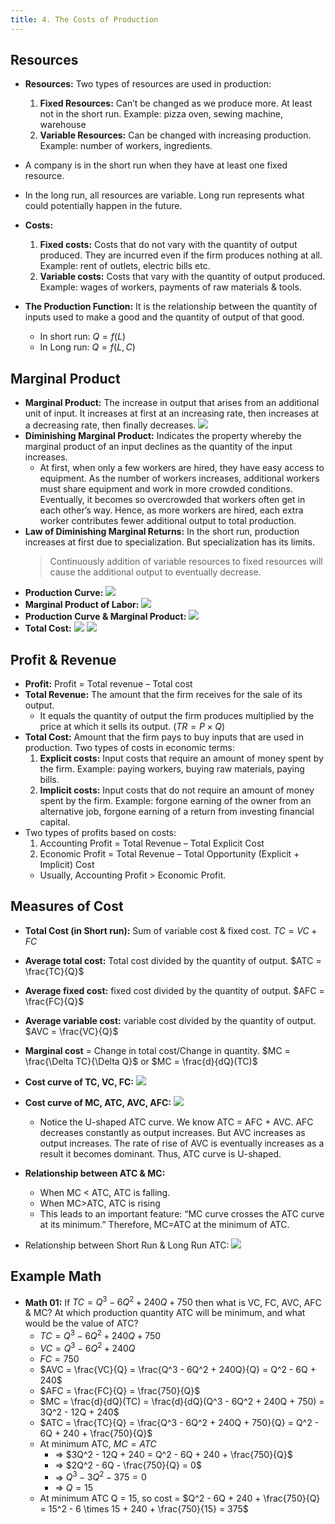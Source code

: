 ```yaml
---
title: 4. The Costs of Production
---
```


## Resources

- **Resources:** Two types of resources are used in production:
  1.  **Fixed Resources:** Can’t be changed as we produce more. At least not in the short run. Example: pizza oven, sewing machine, warehouse
  2.  **Variable Resources:** Can be changed with increasing production. Example: number of workers, ingredients.
- A company is in the short run when they have at least
  one fixed resource.
- In the long run, all resources are variable. Long run
  represents what could potentially happen in the future.
- **Costs:**
  1. **Fixed costs:** Costs that do not vary with the quantity of output produced. They are incurred even if the firm produces nothing at all. Example: rent of outlets, electric bills etc.
  2. **Variable costs:** Costs that vary with the quantity of output produced. Example: wages of workers, payments of raw materials & tools.
- **The Production Function:** It is the relationship between the quantity of inputs used to make a good and the quantity of output of that good.

  - In short run: $Q = f(L)$
  - In Long run: $Q = f(L, C)$

## Marginal Product

- **Marginal Product:** The increase in output that arises from an additional unit of input. It increases at first at an increasing rate, then increases at a decreasing rate, then finally decreases.
  ![](./img/marginal-product-chart-example.png)
- **Diminishing Marginal Product:** Indicates the property whereby the marginal product of an input declines as the quantity of the input increases.
  - At first, when only a few workers are hired, they have easy access to equipment. As the number of workers increases, additional workers must share equipment and work in more crowded conditions. Eventually, it becomes so overcrowded that workers often get in each other’s way. Hence, as more workers are hired, each extra worker contributes fewer additional output to total production.
- **Law of Diminishing Marginal Returns:** In the short run, production increases at first due to specialization. But specialization has its limits.
  > Continuously addition of variable resources to fixed resources will cause the additional output to eventually decrease.
- **Production Curve:**
  ![](./img/production-curve.png)
- **Marginal Product of Labor:**
  ![](./img/marginal-product-of-labor.png)
- **Production Curve & Marginal Product:**
  ![](./img/production-curve-margin-product.png)
- **Total Cost:**
  ![](./img/total-cost-example.png)
  ![](./img/total-cost-curve.png)

## Profit & Revenue

- **Profit:** Profit = Total revenue – Total cost
- **Total Revenue:** The amount that the firm receives for the sale of its output.
  - It equals the quantity of output the firm produces multiplied by the price at which it sells its output. ($TR= P \times Q$)
- **Total Cost:** Amount that the firm pays to buy inputs that are used in production. Two types of costs in economic terms:
  1. **Explicit costs:** Input costs that require an amount of money spent by the firm. Example: paying workers, buying raw materials, paying bills.
  2. **Implicit costs:** Input costs that do not require an amount of money spent by the firm. Example: forgone earning of the owner from an alternative job, forgone earning of a return from investing financial capital.
- Two types of profits based on costs:
  1. Accounting Profit = Total Revenue – Total Explicit Cost
  2. Economic Profit = Total Revenue – Total Opportunity
     (Explicit + Implicit) Cost
  - Usually, Accounting Profit > Economic Profit.

## Measures of Cost

- **Total Cost (in Short run):** Sum of variable cost & fixed cost. $TC =VC+FC$
- **Average total cost:** Total cost divided by the quantity of output. $ATC = \frac{TC}{Q}$
- **Average fixed cost:** fixed cost divided by the quantity of output. $AFC = \frac{FC}{Q}$
- **Average variable cost:** variable cost divided by the quantity of output. $AVC = \frac{VC}{Q}$
- **Marginal cost** = Change in total cost/Change in quantity. $MC = \frac{\Delta TC}{\Delta Q}$ or $MC = \frac{d}{dQ}(TC)$
- **Cost curve of TC, VC, FC:**
  ![](./img/cost-curve-tc-vc-fc.png)
- **Cost curve of MC, ATC, AVC, AFC:**
  ![](./img/cost-curve-mc-atc-avc-afc.png)
  - Notice the U-shaped ATC curve. We know ATC = AFC + AVC. AFC decreases constantly as output increases. But AVC increases as output increases. The rate of rise of AVC is eventually increases as a result it becomes dominant. Thus, ATC curve is U-shaped.
- **Relationship between ATC & MC:**

  - When MC < ATC, ATC is falling.
  - When MC>ATC, ATC is rising
  - This leads to an important feature: “MC curve crosses the ATC curve at its minimum.” Therefore, MC=ATC at the minimum of ATC.

- Relationship between Short Run & Long Run ATC:
  ![](./img/relationship-between-short-run-long-run-atc.png)

## Example Math

- **Math 01:** If $TC = Q^3 - 6Q^2 + 240Q + 750$ then what is VC, FC, AVC, AFC & MC? At which production quantity ATC will be minimum, and what would be the value of ATC?
  - $TC = Q^3 - 6Q^2 + 240Q + 750$
  - $VC = Q^3 - 6Q^2 + 240Q$
  - $FC = 750$
  - $AVC = \frac{VC}{Q} = \frac{Q^3 - 6Q^2 + 240Q}{Q} = Q^2 - 6Q + 240$
  - $AFC = \frac{FC}{Q} = \frac{750}{Q}$
  - $MC = \frac{d}{dQ}(TC) = \frac{d}{dQ}(Q^3 - 6Q^2 + 240Q + 750) = 3Q^2 - 12Q + 240$
  - $ATC = \frac{TC}{Q} = \frac{Q^3 - 6Q^2 + 240Q + 750}{Q} = Q^2 - 6Q + 240 + \frac{750}{Q}$
  - At minimum ATC, $MC = ATC$
    - => $3Q^2 - 12Q + 240 = Q^2 - 6Q + 240 + \frac{750}{Q}$
    - => $2Q^2 - 6Q - \frac{750}{Q} = 0$
    - => $Q^3 - 3Q^2 - 375 = 0$
    - => $Q = 15$
  - At minimum ATC Q = 15, so cost = $Q^2 - 6Q + 240 + \frac{750}{Q} = 15^2 - 6 \times 15 + 240 + \frac{750}{15} = 375$
